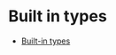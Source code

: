 # Built in types

- [Built-in types](https://dart.dev/guides/language/language-tour#built-in-types)
